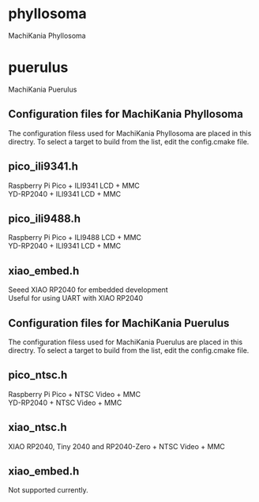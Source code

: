 # phyllosoma
MachiKania Phyllosoma

# puerulus
MachiKania Puerulus

## Configuration files for MachiKania Phyllosoma
The configuration filess used for MachiKania Phyllosoma are placed in this directry. To select a target to build from the list, edit the config.cmake file.

## pico_ili9341.h
Raspberry Pi Pico + ILI9341 LCD + MMC  
YD-RP2040 + ILI9341 LCD + MMC

## pico_ili9488.h
Raspberry Pi Pico + ILI9488 LCD + MMC  
YD-RP2040 + ILI9341 LCD + MMC

## xiao_embed.h
Seeed XIAO RP2040 for embedded development  
Useful for using UART with XIAO RP2040

## Configuration files for MachiKania Puerulus
The configuration filess used for MachiKania Puerulus are placed in this directry. To select a target to build from the list, edit the config.cmake file.

## pico_ntsc.h
Raspberry Pi Pico + NTSC Video + MMC  
YD-RP2040 + NTSC Video + MMC

## xiao_ntsc.h
XIAO RP2040, Tiny 2040 and RP2040-Zero + NTSC Video + MMC  

## xiao_embed.h
Not supported currently.